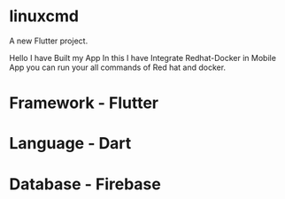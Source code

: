 # linuxcmd

A new Flutter project.

Hello 
I have Built my App In this I have Integrate Redhat-Docker in Mobile App you can run your all commands of Red hat and docker.

# Framework - Flutter
# Language - Dart

# Database - Firebase
